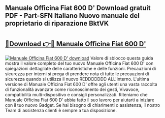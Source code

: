 ## Manuale Officina Fiat 600 D' Download gratuit PDF - Part-SFN Italiano Nuovo manuale del proprietario di riparazione BktVK

# <h2><a href="http://dfgbfg7.blite.top/?on=Manuale+Officina+Fiat+600+D%27">🔗Download 👉🔴 Manuale Officina Fiat 600 D'</a></h2>

[![Manuale Officina Fiat 600 D' download](https://i.imgur.com/lujVjoI.png)](http://dfgbfg7.blite.top/?on=Manuale+Officina+Fiat+600+D%27)
Valore di sblocco questa guida mostra il valore completo del tuo nuovo Manuale Officina Fiat 600 D' con spiegazioni dettagliate delle caratteristiche e delle funzioni. Precauzioni di sicurezza per interni si prega di prendere nota di tutte le precauzioni di sicurezza quando si utilizza il nuovo REDDDDDDD ALL'interno. L'ultima versione di Manuale Officina Fiat 600 D' offre agli utenti una vasta raccolta di funzionalità avanzate come riconoscimento dei gesti, Vivavoce, compatibilità multi-dispositivo e consigli personalizzati. Riteniamo che Manuale Officina Fiat 600 D' abbia fatto il suo lavoro per aiutarti a iniziare con il tuo nuovo Gadget. Se hai bisogno di chiarimenti o assistenza, il nostro Team di assistenza clienti è sempre a tua disposizione.

